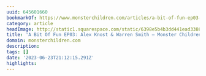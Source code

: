 ```yaml
---
uuid: 645601660
bookmarkOf: https://www.monsterchildren.com/articles/a-bit-of-fun-ep03-alex-knost-warren-smith
category: article
headImage: http://static1.squarespace.com/static/6398e5b4b3dd441ead33860a/6398e815f2eabd0b458bc856/6407c036179a144486355ef3/1682359136028/WhiteClaw_WarrenAlex_Allan_03-1920x1281.jpg?format=1500w
title: 'A Bit Of Fun EP03: Alex Knost & Warren Smith — Monster Children'
domain: monsterchildren.com
description: 
tags: []
date: '2023-06-23T21:12:15.291Z'
highlights: 
---
```




